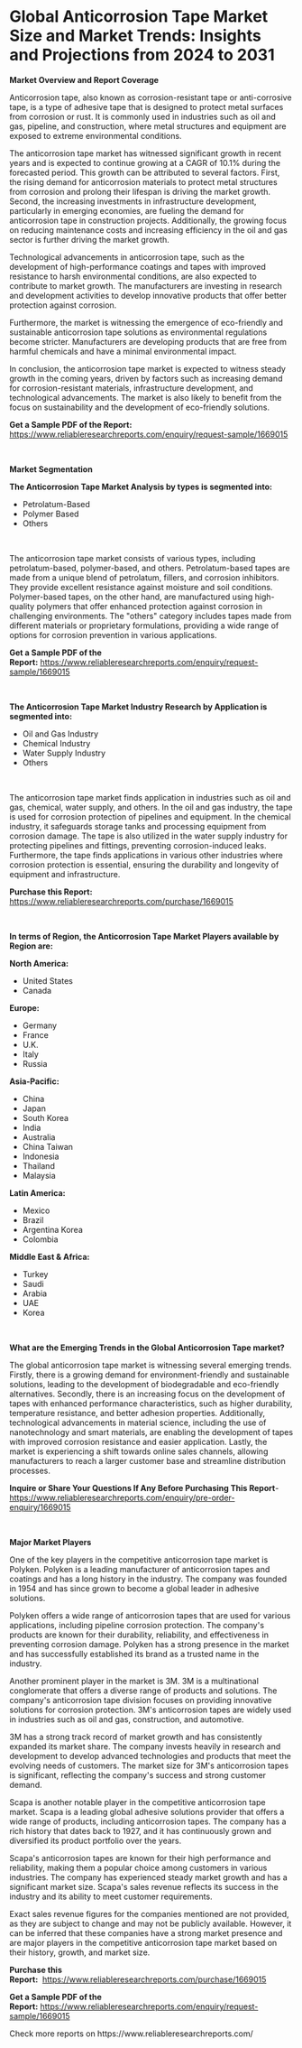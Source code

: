 <p><h1>Global Anticorrosion Tape Market Size and Market Trends: Insights and Projections from 2024 to 2031</h1></p><p><strong>Market Overview and Report Coverage</strong></p>
<p><p>Anticorrosion tape, also known as corrosion-resistant tape or anti-corrosive tape, is a type of adhesive tape that is designed to protect metal surfaces from corrosion or rust. It is commonly used in industries such as oil and gas, pipeline, and construction, where metal structures and equipment are exposed to extreme environmental conditions.</p><p>The anticorrosion tape market has witnessed significant growth in recent years and is expected to continue growing at a CAGR of 10.1% during the forecasted period. This growth can be attributed to several factors. First, the rising demand for anticorrosion materials to protect metal structures from corrosion and prolong their lifespan is driving the market growth. Second, the increasing investments in infrastructure development, particularly in emerging economies, are fueling the demand for anticorrosion tape in construction projects. Additionally, the growing focus on reducing maintenance costs and increasing efficiency in the oil and gas sector is further driving the market growth.</p><p>Technological advancements in anticorrosion tape, such as the development of high-performance coatings and tapes with improved resistance to harsh environmental conditions, are also expected to contribute to market growth. The manufacturers are investing in research and development activities to develop innovative products that offer better protection against corrosion.</p><p>Furthermore, the market is witnessing the emergence of eco-friendly and sustainable anticorrosion tape solutions as environmental regulations become stricter. Manufacturers are developing products that are free from harmful chemicals and have a minimal environmental impact.</p><p>In conclusion, the anticorrosion tape market is expected to witness steady growth in the coming years, driven by factors such as increasing demand for corrosion-resistant materials, infrastructure development, and technological advancements. The market is also likely to benefit from the focus on sustainability and the development of eco-friendly solutions.</p></p>
<p><strong>Get a Sample PDF of the Report:</strong> <a href="https://www.reliableresearchreports.com/enquiry/request-sample/1669015">https://www.reliableresearchreports.com/enquiry/request-sample/1669015</a></p>
<p>&nbsp;</p>
<p><strong>Market Segmentation</strong></p>
<p><strong>The Anticorrosion Tape Market Analysis by types is segmented into:</strong></p>
<p><ul><li>Petrolatum-Based</li><li>Polymer Based</li><li>Others</li></ul></p>
<p>&nbsp;</p>
<p><p>The anticorrosion tape market consists of various types, including petrolatum-based, polymer-based, and others. Petrolatum-based tapes are made from a unique blend of petrolatum, fillers, and corrosion inhibitors. They provide excellent resistance against moisture and soil conditions. Polymer-based tapes, on the other hand, are manufactured using high-quality polymers that offer enhanced protection against corrosion in challenging environments. The "others" category includes tapes made from different materials or proprietary formulations, providing a wide range of options for corrosion prevention in various applications.</p></p>
<p><strong>Get a Sample PDF of the Report:</strong>&nbsp;<a href="https://www.reliableresearchreports.com/enquiry/request-sample/1669015">https://www.reliableresearchreports.com/enquiry/request-sample/1669015</a></p>
<p>&nbsp;</p>
<p><strong>The Anticorrosion Tape Market Industry Research by Application is segmented into:</strong></p>
<p><ul><li>Oil and Gas Industry</li><li>Chemical Industry</li><li>Water Supply Industry</li><li>Others</li></ul></p>
<p>&nbsp;</p>
<p><p>The anticorrosion tape market finds application in industries such as oil and gas, chemical, water supply, and others. In the oil and gas industry, the tape is used for corrosion protection of pipelines and equipment. In the chemical industry, it safeguards storage tanks and processing equipment from corrosion damage. The tape is also utilized in the water supply industry for protecting pipelines and fittings, preventing corrosion-induced leaks. Furthermore, the tape finds applications in various other industries where corrosion protection is essential, ensuring the durability and longevity of equipment and infrastructure.</p></p>
<p><strong>Purchase this Report:</strong>&nbsp; <a href="https://www.reliableresearchreports.com/purchase/1669015">https://www.reliableresearchreports.com/purchase/1669015</a></p>
<p>&nbsp;</p>
<p><strong>In terms of Region, the Anticorrosion Tape Market Players available by Region are:</strong></p>
<p>
    <p> <strong> North America: </strong>
        <ul>
            <li>United States</li>
            <li>Canada</li>
        </ul>
        </p> 
    <p> <strong> Europe: </strong>
        <ul>
            <li>Germany</li>
            <li>France</li>
            <li>U.K.</li>
            <li>Italy</li>
            <li>Russia</li>
        </ul>
        </p> 
    <p> <strong> Asia-Pacific: </strong>
        <ul>
            <li>China</li>
            <li>Japan</li>
            <li>South Korea</li>
            <li>India</li>
            <li>Australia</li>
            <li>China Taiwan</li>
            <li>Indonesia</li>
            <li>Thailand</li>
            <li>Malaysia</li>
        </ul>
        </p> 
    <p> <strong> Latin America: </strong>
        <ul>
            <li>Mexico</li>
            <li>Brazil</li>
            <li>Argentina Korea</li>
            <li>Colombia</li>
        </ul>
        </p> 
    <p> <strong> Middle East & Africa: </strong>
        <ul>
            <li>Turkey</li>
            <li>Saudi</li>
            <li>Arabia</li>
            <li>UAE</li>
            <li>Korea</li>
        </ul>
    </p>
    </p>
<p>&nbsp;</p>
<p><strong>What are the Emerging Trends in the Global Anticorrosion Tape market?</strong></p>
<p><p>The global anticorrosion tape market is witnessing several emerging trends. Firstly, there is a growing demand for environment-friendly and sustainable solutions, leading to the development of biodegradable and eco-friendly alternatives. Secondly, there is an increasing focus on the development of tapes with enhanced performance characteristics, such as higher durability, temperature resistance, and better adhesion properties. Additionally, technological advancements in material science, including the use of nanotechnology and smart materials, are enabling the development of tapes with improved corrosion resistance and easier application. Lastly, the market is experiencing a shift towards online sales channels, allowing manufacturers to reach a larger customer base and streamline distribution processes.</p></p>
<p><strong>Inquire or Share Your Questions If Any Before Purchasing This Report</strong>- <a href="https://www.reliableresearchreports.com/enquiry/pre-order-enquiry/1669015">https://www.reliableresearchreports.com/enquiry/pre-order-enquiry/1669015</a></p>
<p>&nbsp;</p>
<p><strong>Major Market Players</strong></p>
<p><p>One of the key players in the competitive anticorrosion tape market is Polyken. Polyken is a leading manufacturer of anticorrosion tapes and coatings and has a long history in the industry. The company was founded in 1954 and has since grown to become a global leader in adhesive solutions. </p><p>Polyken offers a wide range of anticorrosion tapes that are used for various applications, including pipeline corrosion protection. The company's products are known for their durability, reliability, and effectiveness in preventing corrosion damage. Polyken has a strong presence in the market and has successfully established its brand as a trusted name in the industry.</p><p>Another prominent player in the market is 3M. 3M is a multinational conglomerate that offers a diverse range of products and solutions. The company's anticorrosion tape division focuses on providing innovative solutions for corrosion protection. 3M's anticorrosion tapes are widely used in industries such as oil and gas, construction, and automotive.</p><p>3M has a strong track record of market growth and has consistently expanded its market share. The company invests heavily in research and development to develop advanced technologies and products that meet the evolving needs of customers. The market size for 3M's anticorrosion tapes is significant, reflecting the company's success and strong customer demand.</p><p>Scapa is another notable player in the competitive anticorrosion tape market. Scapa is a leading global adhesive solutions provider that offers a wide range of products, including anticorrosion tapes. The company has a rich history that dates back to 1927, and it has continuously grown and diversified its product portfolio over the years.</p><p>Scapa's anticorrosion tapes are known for their high performance and reliability, making them a popular choice among customers in various industries. The company has experienced steady market growth and has a significant market size. Scapa's sales revenue reflects its success in the industry and its ability to meet customer requirements.</p><p>Exact sales revenue figures for the companies mentioned are not provided, as they are subject to change and may not be publicly available. However, it can be inferred that these companies have a strong market presence and are major players in the competitive anticorrosion tape market based on their history, growth, and market size.</p></p>
<p><strong>Purchase this Report:</strong>&nbsp;&nbsp;<a href="https://www.reliableresearchreports.com/purchase/1669015">https://www.reliableresearchreports.com/purchase/1669015</a></p>
<p></p>
<p><strong>Get a Sample PDF of the Report:</strong>&nbsp;<a href="https://www.reliableresearchreports.com/enquiry/request-sample/1669015">https://www.reliableresearchreports.com/enquiry/request-sample/1669015</a></p>
<p>Check more reports on https://www.reliableresearchreports.com/</p>